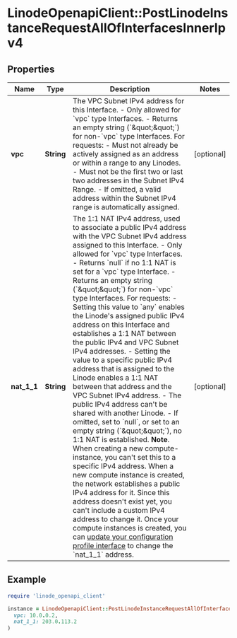 # LinodeOpenapiClient::PostLinodeInstanceRequestAllOfInterfacesInnerIpv4

## Properties

| Name | Type | Description | Notes |
| ---- | ---- | ----------- | ----- |
| **vpc** | **String** | The VPC Subnet IPv4 address for this Interface.  - Only allowed for &#x60;vpc&#x60; type Interfaces. - Returns an empty string (&#x60;\&quot;\&quot;&#x60;) for non-&#x60;vpc&#x60; type Interfaces.  For requests:  - Must not already be actively assigned as an address or within a range to any Linodes. - Must not be the first two or last two addresses in the Subnet IPv4 Range. - If omitted, a valid address within the Subnet IPv4 range is automatically assigned. | [optional] |
| **nat_1_1** | **String** | The 1:1 NAT IPv4 address, used to associate a public IPv4 address with the VPC Subnet IPv4 address assigned to this Interface.  - Only allowed for &#x60;vpc&#x60; type Interfaces. - Returns &#x60;null&#x60; if no 1:1 NAT is set for a &#x60;vpc&#x60; type Interface. - Returns an empty string (&#x60;\&quot;\&quot;&#x60;) for non-&#x60;vpc&#x60; type Interfaces.  For requests:  - Setting this value to &#x60;any&#x60; enables the Linode&#39;s assigned public IPv4 address on this Interface and establishes a 1:1 NAT between the public IPv4 and VPC Subnet IPv4 addresses. - Setting the value to a specific public IPv4 address that is assigned to the Linode enables a 1:1 NAT between that address and the VPC Subnet IPv4 address. - The public IPv4 address can&#39;t be shared with another Linode. - If omitted, set to &#x60;null&#x60;, or set to an empty string (&#x60;\&quot;\&quot;&#x60;), no 1:1 NAT is established.  __Note__. When creating a new compute-instance, you can&#39;t set this to a specific IPv4 address. When a new compute instance is created, the network establishes a public IPv4 address for it. Since this address doesn&#39;t exist yet, you can&#39;t include a custom IPv4 address to change it. Once your compute instances is created, you can [update your configuration profile interface](https://www.linode.com/docs/api/linode-instances/#configuration-profile-interface-update) to change the &#x60;nat_1_1&#x60; address. | [optional] |

## Example

```ruby
require 'linode_openapi_client'

instance = LinodeOpenapiClient::PostLinodeInstanceRequestAllOfInterfacesInnerIpv4.new(
  vpc: 10.0.0.2,
  nat_1_1: 203.0.113.2
)
```

